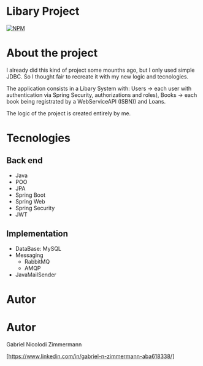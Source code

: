 # Libary Project
[![NPM](https://img.shields.io/npm/l/react)](https://github.com/GabrielNZ/Libary-System/blob/main/LICENSE)

# About the project

I already did this kind of project some mounths ago, but I only used simple JDBC.
So I thought fair to recreate it with my new logic and tecnologies.

The application consists in a Libary System with: 
Users -> each user with authentication via Spring Security, authorizations and roles), 
Books -> each book being registrated by a WebServiceAPI (ISBN)) and
Loans.

The logic of the project is created entirely by me.

# Tecnologies
## Back end
- Java
- POO
- JPA
- Spring Boot
- Spring Web
- Spring Security
- JWT
## Implementation
- DataBase: MySQL
- Messaging
  - RabbitMQ
  - AMQP
- JavaMailSender
# Autor
# Autor

Gabriel Nicolodi Zimmermann


[https://www.linkedin.com/in/gabriel-n-zimmermann-aba618338/]
